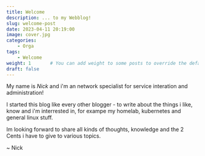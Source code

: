 ```yaml
---
title: Welcome
description: ... to my Webblog!
slug: welcome-post
date: 2023-04-11 20:19:00
image: cover.jpg
categories:
    - Orga
tags:
    - Welcome
weight: 1       # You can add weight to some posts to override the default sorting (date descending)
draft: false
---
```


My name is *Nick* and i'm an network specialist for service interation and administration!

I started this blog like every other blogger - to write about the things i like, know and i'm interrested in, for exampe my homelab, kubernetes and general linux stuff.

Im looking forward to share all kinds of thoughts, knowledge and the 2 Cents i have to give to various topics.

~ Nick
